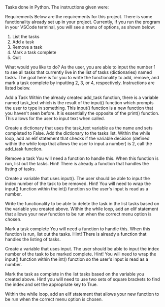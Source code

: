Tasks done in Python. The instructions given were:

Requirements
Below are the requirements for this project. There is some functionality already set up in your project. Currently, if you run the program in your VSCode terminal, you will see a menu of options, as shown below:

1. List the tasks
2. Add a task
3. Remove a task
4. Mark a task complete 
5. Quit

What would you like to do?
As the user, you are able to input the number 1 to see all tasks that currently live in the list of tasks (dictionaries) named tasks. The goal here is for you to write the functionality to add, remove, and mark a task complete by inputting 2, 3, or 4, respectively. Instructions are listed below.

Add a Task
Within the already created add_task function, there is a variable named task_text which is the result of the input() function which prompts the user to type in something.
This input() function is a new function that you haven't seen before. It is essentially the opposite of the print() function. This allows for the user to input text when called.

Create a dictionary that uses the task_text variable as the name and sets completed to False.
Add the dictionary to the tasks list.
Within the while loop, add an elif statement that checks if the variable decision (defined within the while loop that allows the user to input a number) is 2, call the add_task function.

Remove a task
You will need a function to handle this.
When this function is run, list out the tasks.
Hint! There is already a function that handles the listing of tasks.

Create a variable that uses input(). The user should be able to input the index number of the task to be removed.
Hint! You will need to wrap the input() function within the int() function so the user's input is read as a number.

Write the functionality to be able to delete the task in the list tasks based on the variable you created above.
Within the while loop, add an elif statement that allows your new function to be run when the correct menu option is chosen.

Mark a task complete
You will need a function to handle this.
When this function is run, list out the tasks.
Hint! There is already a function that handles the listing of tasks.

Create a variable that uses input. The user should be able to input the index number of the task to be marked complete.
Hint! You will need to wrap the input() function within the int() function so the user's input is read as a number.

Mark the task as complete in the list tasks based on the variable you created above.
Hint! you will need to use two sets of square brackets to find the index and set the appropriate key to True.

Within the while loop, add an elif statement that allows your new function to be run when the correct menu option is chosen.
